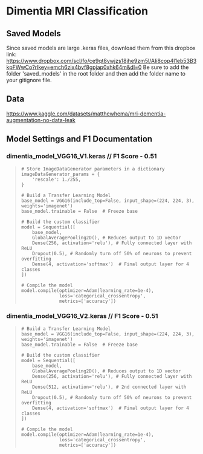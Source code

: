 # Dimentia MRI Classification

## Saved Models 
Since saved models are large .keras files, download them from this dropbox link: https://www.dropbox.com/scl/fo/ce9qt8vwjzs18jhe9zm5l/AIi8cop4l1eb53B3kpFWwCo?rlkey=emch6zix4bvf8gpjap0xhk64m&dl=0
Be sure to add the folder 'saved_models' in the root folder and then add the folder name to your gitignore file. 

## Data
https://www.kaggle.com/datasets/matthewhema/mri-dementia-augmentation-no-data-leak

## Model Settings and F1 Documentation

### dimentia_model_VGG16_V1.keras // F1 Score - 0.51
>     # Store ImageDataGenerator parameters in a dictionary
>     imageDataGenerator_params = {
>         'rescale': 1./255,
>     }
>     
>     # Build a Transfer Learning Model
>     base_model = VGG16(include_top=False, input_shape=(224, 224, 3), weights='imagenet')
>     base_model.trainable = False  # Freeze base
>     
>     # Build the custom classifier
>     model = Sequential([
>         base_model,
>         GlobalAveragePooling2D(), # Reduces output to 1D vector
>         Dense(256, activation='relu'), # Fully connected layer with ReLU
>         Dropout(0.5), # Randomly turn off 50% of neurons to prevent overfitting
>         Dense(4, activation='softmax')  # Final output layer for 4 classes
>     ])
>     
>     # Compile the model
>     model.compile(optimizer=Adam(learning_rate=1e-4),
>                   loss='categorical_crossentropy',
>                   metrics=['accuracy'])

### dimentia_model_VGG16_V2.keras // F1 Score - 0.51

>     # Build a Transfer Learning Model
>     base_model = VGG16(include_top=False, input_shape=(224, 224, 3), weights='imagenet')
>     base_model.trainable = False  # Freeze base
>     
>     # Build the custom classifier
>     model = Sequential([
>         base_model,
>         GlobalAveragePooling2D(), # Reduces output to 1D vector
>         Dense(256, activation='relu'), # Fully connected layer with ReLU
>         Dense(512, activation='relu'), # 2nd connected layer with ReLU
>         Dropout(0.5), # Randomly turn off 50% of neurons to prevent overfitting
>         Dense(4, activation='softmax')  # Final output layer for 4 classes
>     ])
>     
>     # Compile the model
>     model.compile(optimizer=Adam(learning_rate=1e-4),
>                   loss='categorical_crossentropy',
>                   metrics=['accuracy'])
